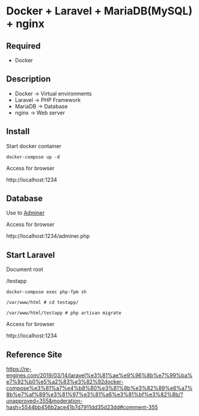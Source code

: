 # Docker + Laravel + MariaDB(MySQL) + nginx

## Required

- Docker

## Description

- Docker -> Virtual environments
- Laravel -> PHP Framework
- MariaDB -> Database
- nginx -> Web server

## Install

Start docker container

```
docker-compose up -d
```

Access for browser

http://localhost:1234

## Database

Use to [Adminer](https://www.adminer.org/)

Access for browser

http://localhost:1234/adminer.php

## Start Laravel

Document root

/testapp

```
docker-compose exec php-fpm sh
```

```
/var/www/html # cd testapp/
```

```
/var/www/html/testapp # php artisan migrate
```

Access for browser

http://localhost:1234

## Reference Site

https://re-engines.com/2019/03/14/laravel%e3%81%ae%e9%96%8b%e7%99%ba%e7%92%b0%e5%a2%83%e3%82%92docker-compose%e3%81%a7%e4%b8%80%e3%81%8b%e3%82%89%e6%a7%8b%e7%af%89%e3%81%97%e3%81%a6%e3%81%bf%e3%82%8b/?unapproved=355&moderation-hash=5544bb456b2ace41b7d7911dd35d23dd#comment-355
